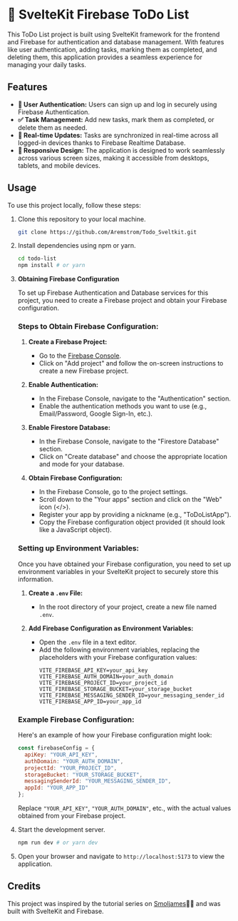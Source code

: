# 📝 SvelteKit Firebase ToDo List

This ToDo List project is built using SvelteKit framework for the frontend and Firebase for authentication and database management. With features like user authentication, adding tasks, marking them as completed, and deleting them, this application provides a seamless experience for managing your daily tasks.

## Features

- **🔐 User Authentication:** Users can sign up and log in securely using Firebase Authentication.
- **✅ Task Management:** Add new tasks, mark them as completed, or delete them as needed.
- **🔄 Real-time Updates:** Tasks are synchronized in real-time across all logged-in devices thanks to Firebase Realtime Database.
- **📱 Responsive Design:** The application is designed to work seamlessly across various screen sizes, making it accessible from desktops, tablets, and mobile devices.

## Usage

To use this project locally, follow these steps:

1. Clone this repository to your local machine.
   ```bash
   git clone https://github.com/Aremstrom/Todo_Sveltkit.git
   ```

2. Install dependencies using npm or yarn.
   ```bash
   cd todo-list
   npm install # or yarn
   ```

3. **Obtaining Firebase Configuration**

   To set up Firebase Authentication and Database services for this project, you need to create a Firebase project and obtain your Firebase configuration.

   ### Steps to Obtain Firebase Configuration:

   1. **Create a Firebase Project:**
      - Go to the [Firebase Console](https://console.firebase.google.com/).
      - Click on "Add project" and follow the on-screen instructions to create a new Firebase project.
   
   2. **Enable Authentication:**
      - In the Firebase Console, navigate to the "Authentication" section.
      - Enable the authentication methods you want to use (e.g., Email/Password, Google Sign-In, etc.).
   
   3. **Enable Firestore Database:**
      - In the Firebase Console, navigate to the "Firestore Database" section.
      - Click on "Create database" and choose the appropriate location and mode for your database.
   
   4. **Obtain Firebase Configuration:**
      - In the Firebase Console, go to the project settings.
      - Scroll down to the "Your apps" section and click on the "Web" icon (</>).
      - Register your app by providing a nickname (e.g., "ToDoListApp").
      - Copy the Firebase configuration object provided (it should look like a JavaScript object).

   ### Setting up Environment Variables:

   Once you have obtained your Firebase configuration, you need to set up environment variables in your SvelteKit project to securely store this information.

   1. **Create a `.env` File:**
      - In the root directory of your project, create a new file named `.env`.

   2. **Add Firebase Configuration as Environment Variables:**
      - Open the `.env` file in a text editor.
      - Add the following environment variables, replacing the placeholders with your Firebase configuration values:
        ```plaintext
        VITE_FIREBASE_API_KEY=your_api_key
        VITE_FIREBASE_AUTH_DOMAIN=your_auth_domain
        VITE_FIREBASE_PROJECT_ID=your_project_id
        VITE_FIREBASE_STORAGE_BUCKET=your_storage_bucket
        VITE_FIREBASE_MESSAGING_SENDER_ID=your_messaging_sender_id
        VITE_FIREBASE_APP_ID=your_app_id
        ```

   ### Example Firebase Configuration:

   Here's an example of how your Firebase configuration might look:

   ```javascript
   const firebaseConfig = {
     apiKey: "YOUR_API_KEY",
     authDomain: "YOUR_AUTH_DOMAIN",
     projectId: "YOUR_PROJECT_ID",
     storageBucket: "YOUR_STORAGE_BUCKET",
     messagingSenderId: "YOUR_MESSAGING_SENDER_ID",
     appId: "YOUR_APP_ID"
   };
   ```

   Replace `"YOUR_API_KEY"`, `"YOUR_AUTH_DOMAIN"`, etc., with the actual values obtained from your Firebase project.

4. Start the development server.
   ```bash
   npm run dev # or yarn dev
   ```

5. Open your browser and navigate to `http://localhost:5173` to view the application.

## Credits

This project was inspired by the tutorial series on [Smoljames](https://www.youtube.com/watch?v=TIbL0VOE900)🙌🫡 and was built with SvelteKit and Firebase.
